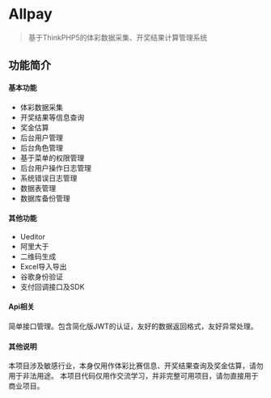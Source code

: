  # Allpay

 > 基于ThinkPHP5的体彩数据采集、开奖结果计算管理系统

 ## 功能简介

 #### 基本功能
 * 体彩数据采集
 * 开奖结果等信息查询
 * 奖金估算
 * 后台用户管理
 * 后台角色管理
 * 基于菜单的权限管理
 * 后台用户操作日志管理
 * 系统错误日志管理
 * 数据表管理
 * 数据库备份管理

 #### 其他功能
 * Ueditor
 * 阿里大于
 * 二维码生成
 * Excel导入导出
 * 谷歌身份验证
 * 支付回调接口及SDK

 #### Api相关
简单接口管理。包含简化版JWT的认证，友好的数据返回格式，友好异常处理。

 #### 其他说明
本项目涉及敏感行业，本身仅用作体彩比赛信息、开奖结果查询及奖金估算，请勿用于非法用途。
本项目代码仅用作交流学习，并非完整可用项目，请勿直接用于商业项目。